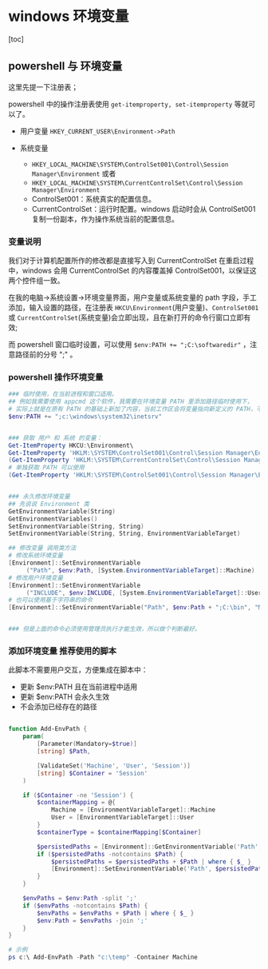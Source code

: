 # windows 环境变量

[toc]

## powershell 与 环境变量

这里先提一下注册表；

powershell 中的操作注册表使用 `get-itemproperty, set-itemproperty` 等就可以了。

- 用户变量
  `HKEY_CURRENT_USER\Environment->Path`

- 系统变量

  - `HKEY_LOCAL_MACHINE\SYSTEM\ControlSet001\Control\Session Manager\Environment` 或者
  - `HKEY_LOCAL_MACHINE\SYSTEM\CurrentControlSet\Control\Session Manager\Environment`
  - ControlSet001：系统真实的配置信息。
  - CurrentControlSet：运行时配置。windows 启动时会从 ControlSet001 复制一份副本，作为操作系统当前的配置信息。

### 变量说明

我们对于计算机配置所作的修改都是直接写入到 CurrentControlSet
在重启过程中，windows 会用 CurrentControlSet 的内容覆盖掉 ControlSet001，以保证这两个控件组一致。

在我的电脑->系统设置->环境变量界面，用户变量或系统变量的 path 字段，手工添加，输入设置的路径，在注册表 `HKCU\Environment`(用户变量)、`ControlSet001` 或 `CurrentControlSet`(系统变量)会立即出现，且在新打开的命令行窗口立即有效;

而 powershell 窗口临时设置，可以使用 `$env:PATH += ";C:\softwaredir"` ，注意路径前的分号 ";" 。

### powershell 操作环境变量

```powershell
### 临时使用，在当前进程和窗口适用。
## 例如我需要使用 appcmd 这个软件，我需要在环境变量 PATH 里添加路径临时使用下，
# 实际上就是在原有 PATH 的基础上新加了内容，当前工作区会将变量指向新定义的 PATH，不会影响到系统内的数据。
$env:PATH += ";c:\windows\system32\inetsrv"


### 获取 用户 和 系统 的变量：
Get-ItemProperty HKCU:\Environment\
Get-ItemProperty 'HKLM:\SYSTEM\ControlSet001\Control\Session Manager\Environment\'
(Get-ItemProperty 'HKLM:\SYSTEM\CurrentControlSet\Control\Session Manager\Environment\').path -split ";"
# 单独获取 PATH 可以使用
(Get-ItemProperty 'HKLM:\SYSTEM\ControlSet001\Control\Session Manager\Environment\').path -split ";"


### 永久修改环境变量
## 先说说 Environment 类
GetEnvironmentVariable(String)                                          # 从当前进程检索环境变量的值。
GetEnvironmentVariables()                                               # 从当前进程检索所有环境变量名及其值。
SetEnvironmentVariable(String, String)                                  # 创建、修改或删除当前进程中存
SetEnvironmentVariable(String, String, EnvironmentVariableTarget)       # 创建、修改或删除当前进程中或者为当前用户或本地计算机保留的 Windows 操作系统注册表项中存储的环境变量。

## 修改变量 调用类方法
# 修改系统环境变量
[Environment]::SetEnvironmentVariable
     ("Path", $env:Path, [System.EnvironmentVariableTarget]::Machine)
# 修改用户环境变量
[Environment]::SetEnvironmentVariable
     ("INCLUDE", $env:INCLUDE, [System.EnvironmentVariableTarget]::User)
# 也可以使用基于字符串的命令
[Environment]::SetEnvironmentVariable("Path", $env:Path + ";C:\bin", "Machine")


### 但是上面的命令必须使用管理员执行才能生效，所以做个判断最好。
```

### 添加环境变量 推荐使用的脚本

此脚本不需要用户交互，方便集成在脚本中：

- 更新 \$env:PATH 且在当前进程中适用
- 更新 \$env:PATH 会永久生效
- 不会添加已经存在的路径

```powershell

function Add-EnvPath {
    param(
        [Parameter(Mandatory=$true)]
        [string] $Path,

        [ValidateSet('Machine', 'User', 'Session')]
        [string] $Container = 'Session'
    )

    if ($Container -ne 'Session') {
        $containerMapping = @{
            Machine = [EnvironmentVariableTarget]::Machine
            User = [EnvironmentVariableTarget]::User
        }
        $containerType = $containerMapping[$Container]

        $persistedPaths = [Environment]::GetEnvironmentVariable('Path', $containerType) -split ';'
        if ($persistedPaths -notcontains $Path) {
            $persistedPaths = $persistedPaths + $Path | where { $_ }
            [Environment]::SetEnvironmentVariable('Path', $persistedPaths -join ';', $containerType)
        }
    }

    $envPaths = $env:Path -split ';'
    if ($envPaths -notcontains $Path) {
        $envPaths = $envPaths + $Path | where { $_ }
        $env:Path = $envPaths -join ';'
    }
}

# 示例
ps c:\ Add-EnvPath -Path "c:\temp" -Container Machine
```
